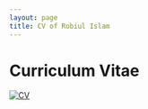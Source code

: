 ```yaml
---
layout: page
title: CV of Robiul Islam 
---
```






# Curriculum Vitae

[![CV](https://upload.wikimedia.org/wikipedia/commons/e/e7/CV_icon.svg)](https://www.dropbox.com/scl/fi/iwrfwk2mw889p1wwocof2/CV-P.pdf?rlkey=b442egc71xyl8ep0f36t91d3s&st=512cw7lx&dl=0)


